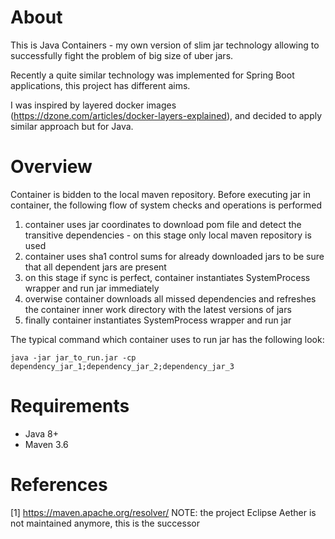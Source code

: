 About
======

This is Java Containers - my own version of slim jar technology allowing to successfully fight the problem of big size of uber jars.

Recently a quite similar technology was implemented for Spring Boot applications, this project has different aims.

I was inspired by layered docker images (https://dzone.com/articles/docker-layers-explained), and decided to apply similar approach but for Java.

Overview
=========

Container is bidden to the local maven repository.
Before executing jar in container, the following flow of system checks and operations is performed

 
1) container uses jar coordinates to download pom file and detect the transitive dependencies - on this stage only local maven repository is used 
2) container uses sha1 control sums for already downloaded jars to be sure that all dependent jars are present 
3) on this stage if sync is perfect, container instantiates SystemProcess wrapper and run jar immediately
4) overwise container downloads all missed dependencies and refreshes the container inner work directory with the latest versions of jars
5) finally container instantiates SystemProcess wrapper and run jar

The typical command which container uses to run jar has the following look:

```
java -jar jar_to_run.jar -cp dependency_jar_1;dependency_jar_2;dependency_jar_3
```


Requirements
=============

* Java 8+
* Maven 3.6    

References
===========

[1] https://maven.apache.org/resolver/ NOTE: the project Eclipse Aether is not maintained anymore, this is the successor



